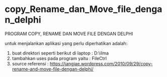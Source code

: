 # copy_Rename_dan_Move_file_dengan_delphi
PROGRAM COPY, RENAME DAN MOVE FILE DENGAN DELPHI

untuk menjalankan aplikasi yang perlu diperhatikan adalah:

1. buat direktori seperti berikut di laptop : D:\ilma
2. tambahkan uses pada program yaitu : FileCtrl
3. source referensi : https://jangjae.wordpress.com/2010/09/29/copy-rename-and-move-file-dengan-delphi/
